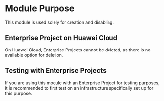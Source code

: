 # Module Purpose

This module is used solely for creation and disabling.

## Enterprise Project on Huawei Cloud

On Huawei Cloud, Enterprise Projects cannot be deleted, as there is no available option for deletion.

## Testing with Enterprise Projects

If you are using this module with an Enterprise Project for testing purposes, it is recommended to first test on an infrastructure specifically set up for this purpose.
